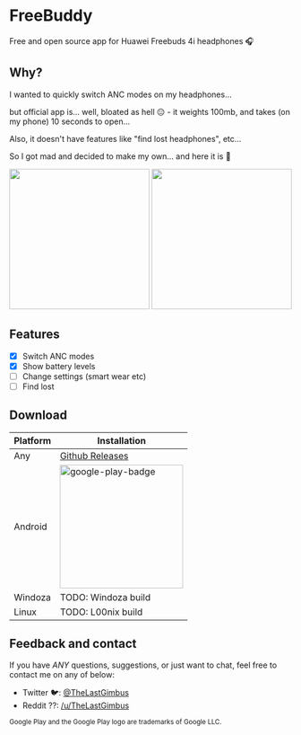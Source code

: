 # FreeBuddy

Free and open source app for Huawei Freebuds 4i headphones 🎧

## Why?

I wanted to quickly switch ANC modes on my headphones...

but official app is... well, bloated as hell 😑 - it weights 100mb, and takes (on my phone) 10 seconds to open...

Also, it doesn't have features like "find lost headphones", etc...

So I got mad and decided to make my own... and here it is 🌈

<img src="https://user-images.githubusercontent.com/40139196/190339164-64086d10-8c73-46f7-81f9-fe8aa0c62849.png"  width=250px> <img src="https://user-images.githubusercontent.com/40139196/190339172-a46e817b-8bd1-4a34-ac3d-9a99a7685782.png" width=250px>

## Features

- [x] Switch ANC modes
- [x] Show battery levels
- [ ] Change settings (smart wear etc)
- [ ] Find lost

## Download

| Platform | Installation        |
|----------|---------------------|
| Any      | [Github Releases](https://github.com/TheLastGimbus/FreeBuddy/releases) |
| Android  | [<img alt="google-play-badge" src="https://user-images.githubusercontent.com/40139196/190448286-f0ac43a6-ba7e-4f92-9ad5-78728651b027.png" width="220px">](https://play.google.com/store/apps/details?id=com.lastgimbus.the.freebuddy) |
| Windoza  | TODO: Windoza build |
| Linux    | TODO: L00nix build  |


## Feedback and contact

If you have *ANY* questions, suggestions, or just want to chat, feel free to contact me on any of below:

- Twitter 🐦: [@TheLastGimbus](https://twitter.com/TheLastGimbus)
- Reddit ??: [/u/TheLastGimbus](https://www.reddit.com/u/TheLastGimbus)

<sub>Google Play and the Google Play logo are trademarks of Google LLC.</sub>
